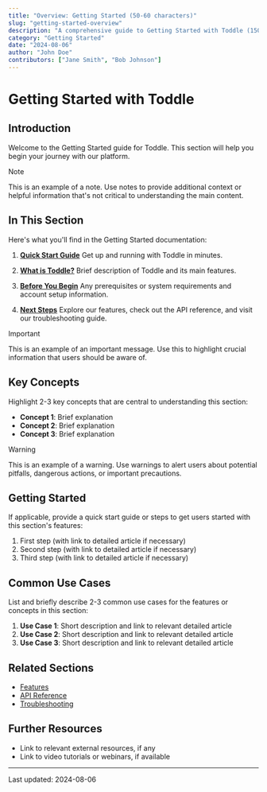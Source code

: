 ```yaml
---
title: "Overview: Getting Started (50-60 characters)"
slug: "getting-started-overview"
description: "A comprehensive guide to Getting Started with Toddle (150-160 characters)"
category: "Getting Started"
date: "2024-08-06"
author: "John Doe"
contributors: ["Jane Smith", "Bob Johnson"]
---
```


# Getting Started with Toddle

## Introduction

Welcome to the Getting Started guide for Toddle. This section will help you begin your journey with our platform.

> [!NOTE]
> This is an example of a note. Use notes to provide additional context or helpful information that's not critical to understanding the main content.

## In This Section

Here's what you'll find in the Getting Started documentation:

1. **[Quick Start Guide](quick-start.md)**
   Get up and running with Toddle in minutes.

2. **[What is Toddle?](#what-is-toddle)**
   Brief description of Toddle and its main features.

3. **[Before You Begin](#before-you-begin)**
   Any prerequisites or system requirements and account setup information.

4. **[Next Steps](#next-steps)**
   Explore our features, check out the API reference, and visit our troubleshooting guide.

> [!IMPORTANT]
> This is an example of an important message. Use this to highlight crucial information that users should be aware of.

## Key Concepts

Highlight 2-3 key concepts that are central to understanding this section:

- **Concept 1**: Brief explanation
- **Concept 2**: Brief explanation
- **Concept 3**: Brief explanation

> [!WARNING]
> This is an example of a warning. Use warnings to alert users about potential pitfalls, dangerous actions, or important precautions.

## Getting Started

If applicable, provide a quick start guide or steps to get users started with this section's features:

1. First step (with link to detailed article if necessary)
2. Second step (with link to detailed article if necessary)
3. Third step (with link to detailed article if necessary)

## Common Use Cases

List and briefly describe 2-3 common use cases for the features or concepts in this section:

1. **Use Case 1**: Short description and link to relevant detailed article
2. **Use Case 2**: Short description and link to relevant detailed article
3. **Use Case 3**: Short description and link to relevant detailed article

## Related Sections

- [Features](/features)
- [API Reference](/api-reference)
- [Troubleshooting](/troubleshooting)

## Further Resources

- Link to relevant external resources, if any
- Link to video tutorials or webinars, if available

---

Last updated: 2024-08-06